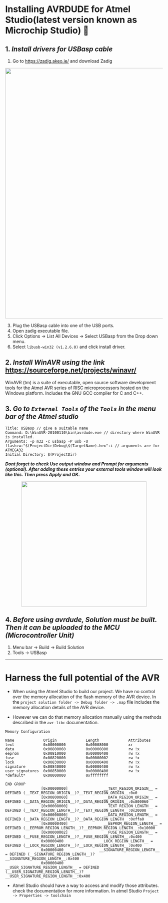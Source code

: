 # Installing AVRDUDE for Atmel Studio(latest version known as Microchip Studio) 🐞

## 1. *Install drivers for USBasp cable*

1. Go to https://zadig.akeo.ie/ and download Zadig

<p align="center">
<img src="Figures/zadig.jpeg"  align="center" height=800>
</p>

3. Plug the USBasp cable into one of the USB ports.
4. Open zadig executable file.
5. Click Options -> List All Devices -> Select USBasp from the Drop down menu.
6. Select `libusb-win32 (v1.2.6.0)` and click install driver.

## 2. *Install WinAVR using the link* https://sourceforge.net/projects/winavr/

WinAVR (tm) is a suite of executable, open source software development tools for the Atmel AVR series of RISC microprocessors hosted on the Windows platform. Includes the GNU GCC compiler for C and C++.

## 3. *Go to `External Tools` of the `Tools` in the menu bar of the Atmel studio*

```
Title: USBasp // give a suitable name
Command: D:\WinAVR-20100110\bin\avrdude.exe // directory where WinAVR is installed.
Arguments: -p m32 -c usbasp -P usb -U flash:w:"$(ProjectDir)Debug\$(TargetName).hex":i // arguments are for ATMEGA32
Initial Directory: $(ProjectDir)
```
***Dont forget to check Use output window and Prompt for arguments (optional). After adding these entries your external tools window will look like this. Then press Apply and OK.***

<p align="center">
<img src="Figures/ext_tools.PNG"  align="center" height=400>
</p>

## 4. *Before using avrdude, Solution must be built. Then it can be uploaded to the MCU (Microcontroller Unit)*
1. Menu bar -> Build -> Build Solution
2. Tools -> USBasp

---

# Harness the full potential of the AVR

- When using the Atmel Studio to build our project. We have no control over the memory allocation of the flash memory of the AVR device. In the `project solution folder -> Debug folder -> .map` file includes the memory allocation details of the AVR device.

- However we can do that memory allocation manually using the methods described in the `avr-libc` documentation.

```
Memory Configuration

Name             Origin             Length             Attributes
text             0x00000000         0x00008000         xr
data             0x00800060         0x00000800         rw !x
eeprom           0x00810000         0x00000400         rw !x
fuse             0x00820000         0x00000002         rw !x
lock             0x00830000         0x00000400         rw !x
signature        0x00840000         0x00000400         rw !x
user_signatures  0x00850000         0x00000400         rw !x
*default*        0x00000000         0xffffffff
```

```
END GROUP
                [0x00000000]                __TEXT_REGION_ORIGIN__ = DEFINED (__TEXT_REGION_ORIGIN__)?__TEXT_REGION_ORIGIN__:0x0
                [0x00800060]                __DATA_REGION_ORIGIN__ = DEFINED (__DATA_REGION_ORIGIN__)?__DATA_REGION_ORIGIN__:0x800060
                [0x00008000]                __TEXT_REGION_LENGTH__ = DEFINED (__TEXT_REGION_LENGTH__)?__TEXT_REGION_LENGTH__:0x20000
                [0x00000800]                __DATA_REGION_LENGTH__ = DEFINED (__DATA_REGION_LENGTH__)?__DATA_REGION_LENGTH__:0xffa0
                [0x00000400]                __EEPROM_REGION_LENGTH__ = DEFINED (__EEPROM_REGION_LENGTH__)?__EEPROM_REGION_LENGTH__:0x10000
                [0x00000002]                __FUSE_REGION_LENGTH__ = DEFINED (__FUSE_REGION_LENGTH__)?__FUSE_REGION_LENGTH__:0x400
                0x00000400                __LOCK_REGION_LENGTH__ = DEFINED (__LOCK_REGION_LENGTH__)?__LOCK_REGION_LENGTH__:0x400
                0x00000400                __SIGNATURE_REGION_LENGTH__ = DEFINED (__SIGNATURE_REGION_LENGTH__)?__SIGNATURE_REGION_LENGTH__:0x400
                0x00000400                __USER_SIGNATURE_REGION_LENGTH__ = DEFINED (__USER_SIGNATURE_REGION_LENGTH__)?__USER_SIGNATURE_REGION_LENGTH__:0x400

```
- Atmel Studio should have a way to access and modify those attributes. check the documentation for more information. In atmel Studio `Project -> Properties -> toolchain`
